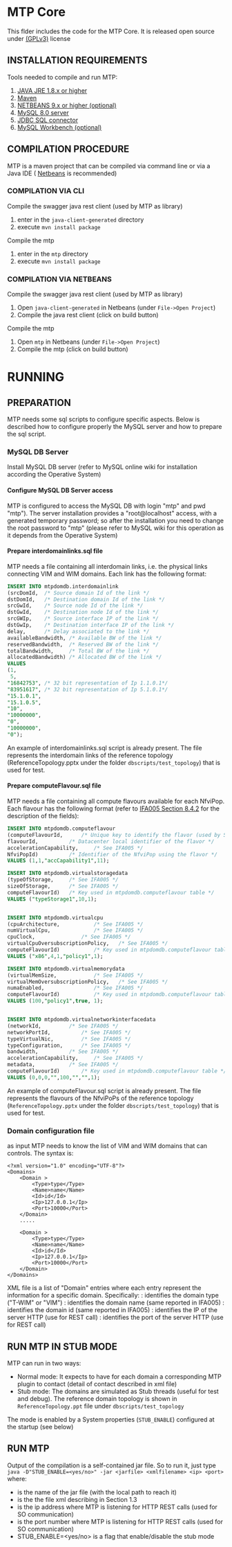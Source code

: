 # MTP Core
This  flder includes the code for the MTP Core. It is released open source under [(GPLv3)](https://www.gnu.org/licenses/gpl-3.0.en.html) license 

## INSTALLATION REQUIREMENTS
Tools needed to compile and run MTP:
1. [JAVA JRE 1.8.x or higher](https://www.oracle.com/technetwork/java/javase/downloads/jre8-downloads-2133155.html)
2. [Maven](https://maven.apache.org/) 
3. [NETBEANS 9.x or higher (optional)](https://netbeans.apache.org/download/nb90/nb90.html) 
4. [MySQL 8.0 server](https://www.mysql.com/)
5. [JDBC SQL connector](https://dev.mysql.com/downloads/connector/j/)
6. [MySQL Workbench (optional)](https://dev.mysql.com/downloads/workbench/)


## COMPILATION PROCEDURE
MTP is a maven project that can be compiled via command line or via a Java IDE ( [Netbeans](https://netbeans.apache.org/download/nb90/nb90.html) is recommended)

### COMPILATION VIA CLI
Compile the swagger java rest client (used by MTP as library)
1. enter in the ` java-client-generated ` directory
2. execute ` mvn install package `

Compile the mtp
1. enter in the ` mtp ` directory
2. execute ` mvn install package `


### COMPILATION VIA NETBEANS
Compile the swagger java rest client (used by MTP as library)
1. Open ` java-client-generated ` in Netbeans (under ` File->Open Project `)
2. Compile the java rest client (click on build button)

Compile the mtp
1. Open ` mtp ` in Netbeans (under ` File->Open Project `)
2. Compile the mtp (click on build button)

 

# RUNNING
## PREPARATION
MTP needs some sql scripts to configure specific aspects. Below is described how to configure properly the MySQL server and how to prepare the sql script.

### MySQL DB Server 
Install MySQL DB server (refer to MySQL online wiki for installation according the Operative System)

#### Configure MySQL DB Server access
MTP is configured to access the MySQL DB with login "mtp" and pwd "mtp").
The server installation provides a "root@localhost" access, with a generated temporary password; so after the installation you need to change the root password to "mtp" (please refer to MySQL wiki for this operation as it depends from the Operative System)



#### Prepare interdomainlinks.sql file
MTP needs a file containing all interdomain links, i.e. the physical links connecting VIM and WIM domains. Each link has the following format:
```sql
INSERT INTO mtpdomdb.interdomainlink
(srcDomId, 	/* Source domain Id of the link */
dstDomId,  	/* Destination domain Id of the link */
srcGwId,   	/* Source node Id of the link */
dstGwId,	/* Destination node Id of the link */
srcGWIp,	/* Source interface IP of the link */
dstGwIp,	/* Destination interface IP of the link */
delay,		/* Delay associated to the link */
availableBandwidth,	/* Available BW of the link */
reservedBandwidth,	/* Reserved BW of the link */
totalBandwidth,		/* Total BW of the link */
allocatedBandwidth)	/* Allocated BW of the link */
VALUES
(1, 
 5,
"16842753",	/* 32 bit representation of Ip 1.1.0.1*/ 
"83951617",	/* 32 bit representation of Ip 5.1.0.1*/
"15.1.0.1",
"15.1.0.5",
"10",
"10000000",
"0",
"10000000",
"0");
```

An example of interdomainlinks.sql script is already present. The file represents the interdomain links of the reference topology (ReferenceTopology.pptx under the folder ` dbscripts/test_topology `) 
 that is used for test. 

####  Prepare computeFlavour.sql file
MTP needs a file containing all compute flavours available for each NfviPop. Each flavour has the following format (refer to [IFA005 Section 8.4.2](https://www.etsi.org/deliver/etsi_gs/NFV-IFA/001_099/005/02.01.01_60/gs_NFV-IFA005v020101p.pdf) for the description of the fields):

```sql
INSERT INTO mtpdomdb.computeflavour
(computeFlavourId,		/* Unique key to identify the flavor (used by SO) */
flavourId,			/* Datacenter local identifier of the flavor */
accelerationCapability,		/* See IFA005 */
NfviPopId)			/* Identifier of the NfviPop using the flavor */
VALUES (1,1,"accCapability1",11);

INSERT INTO mtpdomdb.virtualstoragedata
(typeOfStorage,		/* See IFA005 */
sizeOfStorage,		/* See IFA005 */
computeFlavourId)	/* Key used in mtpdomdb.computeflavour table */
VALUES ("typeStorage1",10,1);


INSERT INTO mtpdomdb.virtualcpu
(cpuArchitecture,			/* See IFA005 */
numVirtualCpu,				/* See IFA005 */
cpuClock,				/* See IFA005 */
virtualCpuOversubscriptionPolicy,	/* See IFA005 */
computeFlavourId) 			/* Key used in mtpdomdb.computeflavour table */
VALUES ("x86",4,1,"policy1",1);

INSERT INTO mtpdomdb.virtualmemorydata
(virtualMemSize,			/* See IFA005 */
virtualMemOversubscriptionPolicy,	/* See IFA005 */
numaEnabled,				/* See IFA005 */
computeFlavourId)			/* Key used in mtpdomdb.computeflavour table */
VALUES (100,"policy1",true, 1);


INSERT INTO mtpdomdb.virtualnetworkinterfacedata
(networkId,			/* See IFA005 */
networkPortId,			/* See IFA005 */
typeVirtualNic,			/* See IFA005 */
typeConfiguration,		/* See IFA005 */
bandwidth,			/* See IFA005 */
accelerationCapability,		/* See IFA005 */
metadata,			/* See IFA005 */
computeFlavourId)		/* Key used in mtpdomdb.computeflavour table */
VALUES (0,0,0,"",100,"","",1);
```

An example of computeFlavour.sql script is already present. The file represents the flavours of the NfviPoPs of the reference topology (` ReferenceTopology.pptx ` under the folder  ` dbscripts/test_topology `) 
 that is used for test. 


   
### Domain configuration file 
as input MTP needs to know the list of VIM and WIM domains that can controls. The syntax is:

```
<?xml version="1.0" encoding="UTF-8"?>
<Domains>
    <Domain >
        <Type>type</Type>
        <Name>name</Name>
        <Id>id</Id>
        <Ip>127.0.0.1</Ip>
        <Port>10000</Port>
    </Domain>
	.....

    <Domain >
        <Type>type</Type>
        <Name>name</Name>
        <Id>id</Id>
        <Ip>127.0.0.1</Ip>
        <Port>10000</Port>
    </Domain>
</Domains>
```
XML file is a list of "Domain" entries where each entry represent the information for a specific domain. Specifically:
<Type>: identifies the domain type ("T-WIM" or "VIM")
<Name>: identifies the domain name (same reported in IFA005)
<Id>:   identifies the domain id (same reported in IFA005)
<Ip>:   identifies the IP of the server HTTP (use for REST call)
<Port>: identifies the port of the server HTTP (use for REST call)
 

## RUN MTP IN STUB MODE
MTP can run in two ways:
- Normal mode: It expects to have for each domain a corresponding MTP plugin to contact (detail of contact described in xml file)
- Stub mode: The domains are simulated as Stub threads (useful for test and debug). The reference domain topology is shown in ` ReferenceTopology.ppt ` file under ` dbscripts/test_topology `

The mode is enabled by a System properties (` STUB_ENABLE `) configured at the startup (see below)


## RUN MTP
Output of the compilation is a self-contained jar file. So to run it, just type ` java -D"STUB_ENABLE=<yes/no>" -jar <jarfile> <xmlfilename> <ip> <port> ` 
where:
- <jarfile> is the name of the jar file (with the local path to reach it)
- <xmlfilename> is the the file xml describing in Section 1.3 
- <ip> is the ip address where MTP is listening for HTTP REST calls (used for SO communication)
- <port> is the port number where MTP is listening for HTTP REST calls (used for SO communication)
- STUB_ENABLE=<yes/no> is a flag that enable/disable the stub mode
